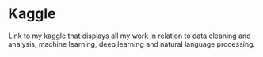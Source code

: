 # Kaggle
Link to my kaggle that displays all my work in relation to data cleaning and analysis, machine learning, deep learning and natural language processing.
